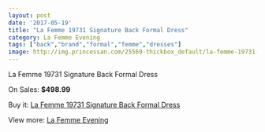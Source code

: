 ```yaml
---
layout: post
date: '2017-05-19'
title: "La Femme 19731 Signature Back Formal Dress"
category: La Femme Evening
tags: ["back","brand","formal","femme","dresses"]
image: http://img.princessan.com/25569-thickbox_default/la-femme-19731-signature-back-formal-dress.jpg
---
```

La Femme 19731 Signature Back Formal Dress

On Sales: **$498.99**
<a href="https://www.princessan.com/en/la-femme-evening/11633-la-femme-19731-signature-back-formal-dress.html"><amp-img layout="responsive" width="600" height="600" src="//img.princessan.com/25569-thickbox_default/la-femme-19731-signature-back-formal-dress.jpg" alt="La Femme 19731 Signature Back Formal Dress 0" /></a>

Buy it: [La Femme 19731 Signature Back Formal Dress](https://www.princessan.com/en/la-femme-evening/11633-la-femme-19731-signature-back-formal-dress.html "La Femme 19731 Signature Back Formal Dress")

View more: [La Femme Evening](https://www.princessan.com/en/29-la-femme-evening "La Femme Evening")